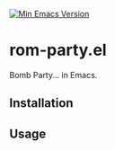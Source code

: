 [![Min Emacs Version](https://img.shields.io/badge/Emacs-28+-7F5AB6?logo=gnu-emacs)](https://www.gnu.org/software/emacs/)

# rom-party.el

Bomb Party... in Emacs.

## Installation

## Usage
